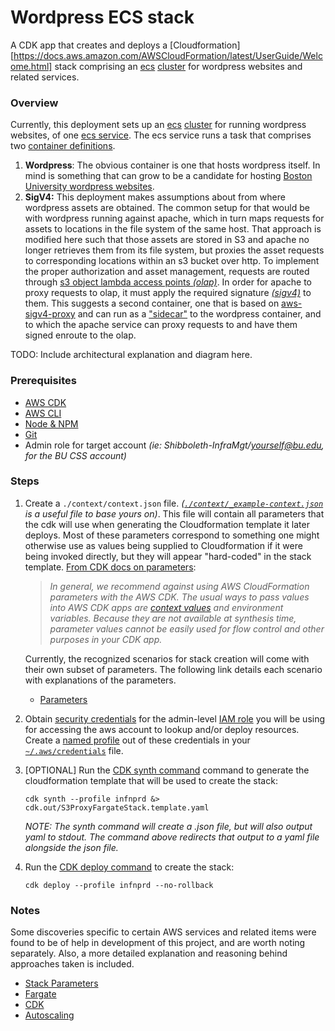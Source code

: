 # Wordpress ECS stack

A CDK app that creates and deploys a [Cloudformation][https://docs.aws.amazon.com/AWSCloudFormation/latest/UserGuide/Welcome.html] stack comprising an [ecs](https://docs.aws.amazon.com/AmazonECS/latest/developerguide/Welcome.html) [cluster](https://docs.aws.amazon.com/AmazonECS/latest/developerguide/clusters.html) for wordpress websites and related services.

### Overview

Currently, this deployment sets up an [ecs](https://docs.aws.amazon.com/AmazonECS/latest/developerguide/Welcome.html) [cluster](https://docs.aws.amazon.com/AmazonECS/latest/developerguide/clusters.html) for running wordpress websites, of one [ecs service](https://docs.aws.amazon.com/AmazonECS/latest/developerguide/ecs_services.html). The ecs service runs a task that comprises two [container definitions](https://docs.aws.amazon.com/AmazonECS/latest/developerguide/task_definition_parameters.html#container_definitions).

1. **Wordpress**:
   The obvious container is one that hosts wordpress itself. In mind is something that can grow to be a candidate for hosting [Boston University wordpress websites](https://www.bu.edu/tech/services/cccs/websites/www/wordpress/).
1. **SigV4:**
   This deployment makes assumptions about from where wordpress assets are obtained. The common setup for that would be with wordpress running against apache, which in turn maps requests for assets to locations in the file system of the same host. That approach is modified here such that those assets are stored in S3 and apache no longer retrieves them from its file system, but proxies the asset requests to corresponding locations within an s3 bucket over http. To implement the proper authorization and asset management, requests are routed through [s3 object lambda access points *(olap)*](https://docs.aws.amazon.com/AmazonS3/latest/userguide/transforming-objects.html). In order for apache to proxy requests to olap, it must apply the required signature *[(sigv4)](https://docs.aws.amazon.com/AmazonS3/latest/API/sig-v4-authenticating-requests.html)* to them. This suggests a second container, one that is based on [aws-sigv4-proxy](https://github.com/awslabs/aws-sigv4-proxy) and can run as a ["sidecar"](https://docs.aws.amazon.com/AmazonECS/latest/bestpracticesguide/fargate-security-considerations.html) to the wordpress container, and to which the apache service can proxy requests to and have them signed enroute to the olap.

TODO: Include architectural explanation and diagram here.

### Prerequisites

- [AWS CDK](https://docs.aws.amazon.com/cdk/v2/guide/home.html)
- [AWS CLI](https://aws.amazon.com/cli/)
- [Node & NPM](https://nodejs.org/en/download)
- [Git](https://git-scm.com/book/en/v2/Getting-Started-Installing-Git)
- Admin role for target account *(ie: Shibboleth-InfraMgt/yourself@bu.edu, for the BU CSS account)*

### Steps

1. Create a `./context/context.json` file. *([`./context/_example-context.json`](./context/_example-context.json) is a useful file to base yours on)*.
   This file will contain all parameters that the cdk will use when generating the Cloudformation template it later deploys. Most of these parameters correspond to something one might otherwise use as values being supplied to Cloudformation if it were being invoked directly, but they will appear "hard-coded" in the stack template. [From CDK docs on parameters](https://docs.aws.amazon.com/cdk/v2/guide/parameters.html):

   > *In general, we recommend against using AWS CloudFormation parameters with the AWS CDK. The usual ways to pass values into AWS CDK apps are [context values](https://docs.aws.amazon.com/cdk/v2/guide/context.html) and environment variables. Because they are not available at synthesis time, parameter values cannot be easily used for flow control and other purposes in your CDK app.*

   Currently, the recognized scenarios for stack creation will come with their own subset of parameters.
   The following link details each scenario with explanations of the parameters. 
   
   - [Parameters](./docs/parameters.md)
   
2. Obtain [security credentials](https://docs.aws.amazon.com/IAM/latest/UserGuide/security-creds.html?icmpid=docs_homepage_genref) for the admin-level [IAM role](https://docs.aws.amazon.com/IAM/latest/UserGuide/id_roles.html) you will be using for accessing the aws account to lookup and/or deploy resources.
   Create a [named profile](https://docs.aws.amazon.com/cli/latest/userguide/cli-configure-files.html#cli-configure-files-using-profiles) out of these credentials in your [`~/.aws/credentials`](https://docs.aws.amazon.com/cli/latest/userguide/cli-configure-files.html#cli-configure-files-where) file.
   
2. [OPTIONAL] Run the [CDK synth command](https://docs.aws.amazon.com/cdk/v2/guide/cli.html#cli-synth) command to generate the cloudformation template that will be used to create the stack:

   ```
   cdk synth --profile infnprd &> cdk.out/S3ProxyFargateStack.template.yaml
   ```

   *NOTE: The synth command will create a .json file, but will also output yaml to stdout. The command above redirects that output to a yaml file alongside the json file.*

3. Run the [CDK deploy command](https://docs.aws.amazon.com/cdk/v2/guide/cli.html#cli-deploy) to create the stack:

   ```
   cdk deploy --profile infnprd --no-rollback
   ```


### Notes

Some discoveries specific to certain AWS services and related items were found to be of help in development of this project, and are worth noting separately. Also, a more detailed explanation and reasoning behind approaches taken is included. 

- [Stack Parameters](./docs/parameters.md)
- [Fargate](./docs/fargate.md)
- [CDK](./docs/cdk.md)
- [Autoscaling](./docs/autoscaling.md)
